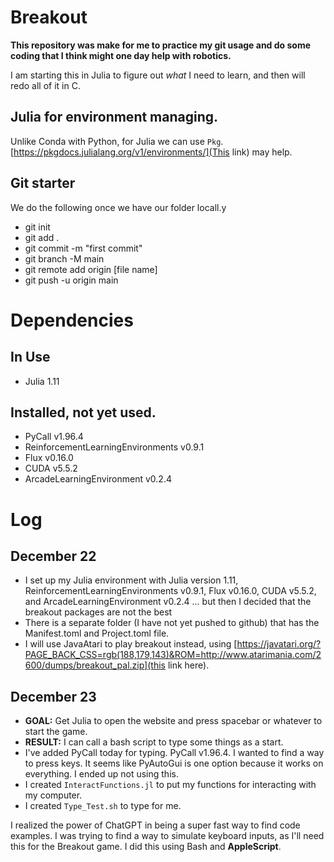 # Breakout

**This repository was make for me to practice my git usage and do some coding that I think might one day help with robotics.**

I am starting this in Julia to figure out *what* I need to learn, and then will redo all of it in C. 




## Julia for environment managing.

Unlike Conda with Python, for Julia we can use ```Pkg```. [https://pkgdocs.julialang.org/v1/environments/](This link) may help. 


## Git starter
We do the following once we have our folder locall.y
- git init 
- git add . 
- git commit -m "first commit" 
- git branch -M main 
- git remote add origin [file name]
- git push -u origin main


# Dependencies 
## In Use
- Julia 1.11

## Installed, not yet used.
- PyCall v1.96.4
- ReinforcementLearningEnvironments v0.9.1
- Flux v0.16.0
- CUDA v5.5.2
- ArcadeLearningEnvironment v0.2.4

# Log


## December 22
- I set up my Julia environment with Julia version 1.11, ReinforcementLearningEnvironments v0.9.1, Flux v0.16.0, CUDA v5.5.2, and ArcadeLearningEnvironment v0.2.4 ... but then I decided that the breakout packages are not the best
- There is a separate folder (I have not yet pushed to github) that has the Manifest.toml and Project.toml file.
- I will use JavaAtari to play breakout instead, using [https://javatari.org/?PAGE_BACK_CSS=rgb(188,179,143)&ROM=http://www.atarimania.com/2600/dumps/breakout_pal.zip](this link here). 


## December 23
- **GOAL:** Get Julia to open the website and press spacebar or whatever to start the game.
- **RESULT:** I can call a bash script to type some things as a start.
- I've added PyCall today for typing. PyCall v1.96.4. I wanted to find a way to press keys. It seems like PyAutoGui is one option because it works on everything. I ended up not using this.
- I created ```InteractFunctions.jl``` to put my functions for interacting with my computer.
- I created ```Type_Test.sh``` to type for me.

I realized the power of ChatGPT in being a super fast way to find code examples. I was trying to find a way to simulate keyboard inputs, as I'll need this for the Breakout game. I did this using Bash and **AppleScript**. 

